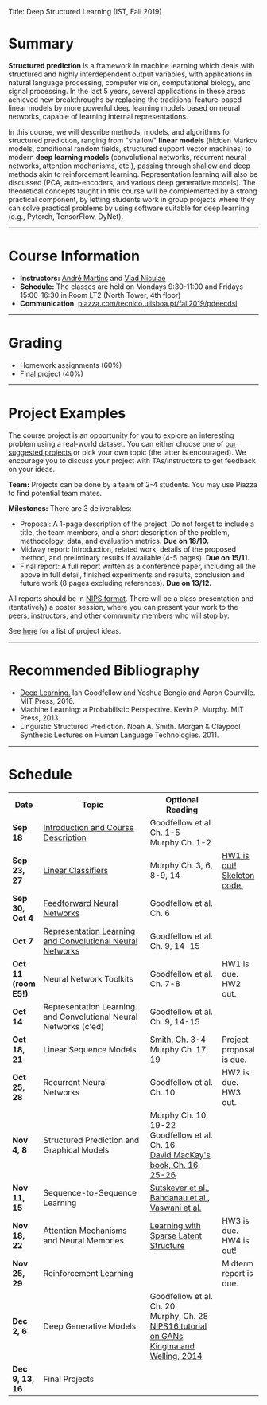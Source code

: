 Title: Deep Structured Learning (IST, Fall 2019)

# Summary

**Structured prediction** is a framework in machine learning which deals with structured and highly interdependent output variables, with applications in natural language processing, computer vision, computational biology, and signal processing.
In the last 5 years, several applications in these areas achieved new breakthroughs by replacing the traditional feature-based linear models by more powerful deep learning models based on neural networks, capable of learning internal representations.

In this course, we will describe methods, models, and algorithms for structured prediction, ranging from "shallow" **linear models** (hidden Markov models, conditional random fields, structured support vector machines) to modern **deep learning models** (convolutional networks, recurrent neural networks, attention mechanisms, etc.), passing through shallow and deep methods akin to reinforcement learning. Representation learning will also be discussed (PCA, auto-encoders, and various deep generative models).
The theoretical concepts taught in this course will be complemented by a strong practical component, by letting students work in group projects where they can solve practical problems by using software suitable for deep learning (e.g., Pytorch, TensorFlow, DyNet).

---

# Course Information

- **Instructors:** [André Martins](http://andre-martins.github.io) and [Vlad Niculae](http://vene.ro/)
- **Schedule:** The classes are held on Mondays 9:30-11:00 and Fridays 15:00-16:30 in Room LT2 (North Tower, 4th floor)
- **Communication**: [piazza.com/tecnico.ulisboa.pt/fall2019/pdeecdsl](http://piazza.com/tecnico.ulisboa.pt/fall2019/pdeecdsl)

---

# Grading

- Homework assignments (60%)
- Final project (40%)

---

# Project Examples

The course project is an opportunity for you to explore an interesting problem using a real-world dataset. You can either choose one of [our suggested projects](/pages/project-examples-for-deep-structured-learning-fall-2019.html) or pick your own topic (the latter is encouraged). We encourage you to discuss your project with TAs/instructors to get feedback on your ideas.

**Team:** Projects can be done by a team of 2-4 students. You may use Piazza to find potential team mates.

**Milestones:** There are 3 deliverables:

- Proposal: A 1-page description of the project. Do not forget to include a title, the team members, and a short description of the problem, methodology, data, and evaluation metrics. **Due on 18/10.**
- Midway report: Introduction, related work, details of the proposed method, and preliminary results if available (4-5 pages). **Due on 15/11.**
- Final report: A full report written as a conference paper, including all the above in full detail, finished experiments and results, conclusion and future work (8 pages excluding references). **Due on 13/12.**

All reports should be in [NIPS format](https://nips.cc/Conferences/2018/PaperInformation/StyleFiles). There will be a class presentation and (tentatively) a poster session, where you can present your work to the peers, instructors, and other community members who will stop by.

See [here](/pages/project-examples-for-deep-structured-learning-fall-2019.html) for a list of project ideas.

---

# Recommended Bibliography

- [Deep Learning.](http://www.deeplearningbook.org) Ian Goodfellow and Yoshua Bengio and Aaron Courville. MIT Press, 2016.
- Machine Learning: a Probabilistic Perspective. Kevin P. Murphy. MIT Press, 2013.
- Linguistic Structured Prediction. Noah A. Smith. Morgan & Claypool Synthesis Lectures on Human Language Technologies. 2011.

---

# Schedule

<table class="table table-condensed table-bordered table-hover">
<colgroup>
  <col span="1" style="width: 10%;">
  <col span="1" style="width: 45%;">
  <col span="1" style="width: 30%;">
  <col span="1" style="width: 15%;">
</colgroup>

<tr>
<th>Date</th>
<th>Topic</th>
<th>Optional Reading</th>
<th></th>
</tr>

<tr>
<td><b>Sep 18</b></td>
<td>
<a href="../docs/dsl2019/lecture_01.pdf">Introduction and Course Description</a>
</td>
<td>
<!--a href="http://lxmls.it.pt/2018/Figueiredo_LxMLS2018.pdf">Mário Figueiredo's LxMLS intro lecture</a><br/>
<a href="https://github.com/luispedro/talk-python-intro">Luis Pedro Coelho's intro to Python</a><br/-->
Goodfellow et al. Ch. 1-5<br/>
Murphy Ch. 1-2
</td>
<td></td>
</tr>

<tr>
<td><b>Sep 23, 27</b></td>
<td>
<!--Linear Classifiers-->
<a href="../docs/dsl2019/lecture_02.pdf">Linear Classifiers</a>
</td>
<td>
Murphy Ch. 3, 6, 8-9, 14
</td>
<td>
<a href=../docs/dsl2019/homework1.pdf>HW1 is out!</a> <a href=../docs/dsl2019/hw1.py>Skeleton code.</a> 
</td>
</tr>

<tr>
<td><b>Sep 30, Oct 4</b></td>
<td>
<!--Feedforward Neural Networks-->
<a href="../docs/dsl2019/lecture_03.pdf">Feedforward Neural Networks</a>
</td>
<td>
Goodfellow et al. Ch. 6
</td>
<td></td>
</tr>

<tr>
<td><b>Oct 7</b></td>
<td>
<a href="../docs/dsl2019/lecture_04.pdf">Representation Learning and Convolutional Neural Networks</a>
</td>
<td>
Goodfellow et al. Ch. 9, 14-15
</td>
<td></td>
</tr>

<tr>
<td><b>Oct 11 (room E5!)</b></td>
<td>
Neural Network Toolkits
<!--a href="../docs/dsl2018/lecture_04.pdf">Neural Network Toolkits</a-->
<br/>
<!--a href="https://github.com/erickrf/pytorch-lecture">Guest lecture: Erick Fonseca</a-->
</td>
<td>
Goodfellow et al. Ch. 7-8
</td>
<td>
HW1 is due.<br/>
HW2 out.
<!--a href=../docs/dsl2018/homework2.pdf>HW2 is out!</a-->
</td>
</tr>

<tr>
<td><b>Oct 14</b></td>
<td>
Representation Learning and Convolutional Neural Networks (c'ed)
<!--a href="../docs/dsl2018/lecture_06.pdf">Representation Learning and Convolutional Neural Networks</a-->
</td>
<td>
Goodfellow et al. Ch. 9, 14-15
</td>
<td></td>
</tr>

<tr>
<td><b>Oct 18, 21</b></td>
<td>
Linear Sequence Models
<!--a href="../docs/dsl2018/lecture_05.pdf">Linear Sequence Models</a-->
</td>
<td>
Smith, Ch. 3-4<br/>
Murphy Ch. 17, 19
</td>
<td>Project proposal is due.</td>
</tr>

<tr>
<td><b>Oct 25, 28</b></td>
<td>
Recurrent Neural Networks
<!--a href="../docs/dsl2018/lecture_08.pdf">Recurrent Neural Networks</a-->
</td>
<td>
Goodfellow et al. Ch. 10
</td>
<td>
HW2 is due.<br/>
HW3 out.
<!--a href=../docs/dsl2018/homework3.pdf>HW3 is out!</a-->
</td>
</tr>

<tr>
<td><b>Nov 4, 8</b></td>
<td>
Structured Prediction and Graphical Models
<!--a href="../docs/dsl2018/lecture_07.pdf">Structured Prediction and Graphical Models</a-->
</td>
<td>
Murphy Ch. 10, 19-22<br/>
Goodfellow et al. Ch. 16<br/>
<a href="http://www.inference.org.uk/itprnn/book.pdf">David MacKay's book, Ch. 16, 25-26</a>
</td>
<td></td>
</tr>

<tr>
<td><b>Nov 11, 15</b></td>
<td>
Sequence-to-Sequence Learning
<!--a href="../docs/dsl2018/lecture_09.pdf">Sequence-to-Sequence Learning</a-->
</td>
<td>
<a href="https://papers.nips.cc/paper/5346-sequence-to-sequence-learning-with-neural-networks.pdf">Sutskever et al.</a>, 
<a href="https://arxiv.org/pdf/1409.0473.pdf">Bahdanau et al.</a>,
<a href="https://papers.nips.cc/paper/7181-attention-is-all-you-need.pdf">Vaswani et al.</a>
</td>
<td></td>
</tr>

<tr>
<td><b>Nov 18, 22</b></td>
<td>
Attention Mechanisms and Neural Memories
<!--a href="../docs/dsl2018/lecture_10.pdf">Attention Mechanisms and Neural Memories</a><br/-->
<!--a href="../docs/dsl2018/attention.pdf">Guest lecture: Vlad Niculae</a-->
</td>
<td>
<a href="https://vene.ro/talks/18-sparsemap-amsterdam.pdf">Learning with Sparse Latent Structure</a>
</td>
<td>HW3 is due.<br/>
HW4 is out!
<!--a href=../docs/dsl2018/homework4.pdf>HW4 is out!</a-->
</td>
</tr>

<tr>
<td><b>Nov 25, 29</b></td>
<td>
Reinforcement Learning
<!--a href="../docs/dsl2018/DeepRL.pdf">Deep Reinforcement Learning</a><br/-->
<!--a href="../docs/dsl2018/taxi.py">Game of Taxi</a><br/-->
<!--Guest lecture: Francisco Melo-->
</td>
<td>
</td>
<td>
Midterm report is due.
</td>
</tr>

<tr>
<td><b>Dec 2, 6</b></td>
<td>
Deep Generative Models
<!--a href="../docs/dsl2018/lecture_12.pdf">Deep Generative Models</a><br/-->
</td>
<td>
Goodfellow et al. Ch. 20<br/>
Murphy, Ch. 28<br/>
<a href="http://www.iangoodfellow.com/slides/2016-12-04-NIPS.pdf">NIPS16 tutorial on GANs</a><br/>
<a href="https://arxiv.org/abs/1312.6114">Kingma and Welling, 2014</a><br/>
</td>
<td></td>
</tr>

<!--tr>
<td><b>Jan 9</b></td>
<td></td>
<td>
</td>
<td>
Final report is due.
</td>
</tr-->

<tr>
<td><b>Dec 9, 13, 16</b></td>
<td>Final Projects</td>
<td>
</td>
<td></td>
</tr>

</table>
